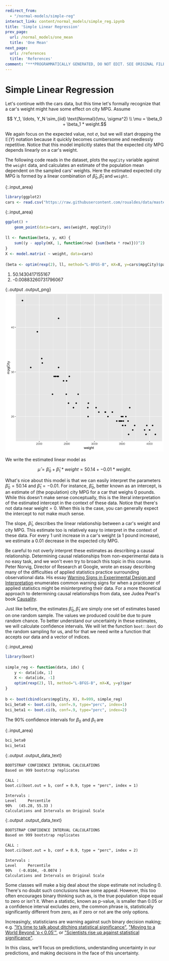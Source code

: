 ```yaml
---
redirect_from:
  - "/normal-models/simple-reg"
interact_link: content/normal_models/simple_reg.ipynb
title: 'Simple Linear Regression'
prev_page:
  url: /normal_models/one_mean
  title: 'One Mean'
next_page:
  url: /references
  title: 'References'
comment: "***PROGRAMMATICALLY GENERATED, DO NOT EDIT. SEE ORIGINAL FILES IN /content***"
---
```


# Simple Linear Regression

Let's continue with the cars data, but this time let's formally recognize that a car's weight might have some effect on city MPG.  Assume

$$ Y_1, \ldots, Y_N \sim_{iid} \text{Normal}(\mu, \sigma^2) \\
\mu = \beta_0 + \beta_1 * weight.$$

We again focus on the expected value, not $\sigma$, but we will start dropping the $\mathbb{E}(Y)$ notation because it quickly becomes cumbersome and needlessly repetitive.  Notice that this model implicitly states that the expected city MPG depends linearly on a car's weight.

The following code reads in the dataset, plots the $\texttt{mpgCity}$ variable against the $\texttt{weight}$ data, and calculates an estimate of the population mean dependent on the sampled cars' weights.  Here the estimated expected city MPG is formed by a linear combination of $\hat{\beta}_0, \hat{\beta}_1$ and $\texttt{weight}$.



{:.input_area}
```R
library(ggplot2)
cars <- read.csv("https://raw.githubusercontent.com/roualdes/data/master/cars.csv")
```




{:.input_area}
```R
ggplot() +
    geom_point(data=cars, aes(weight, mpgCity))

ll <- function(beta, y, mX) {
    sum((y - apply(mX, 1, function(row) {sum(beta * row)}))^2)
}
X <- model.matrix( ~ weight, data=cars)

(beta <- optim(rexp(2), ll, method="L-BFGS-B", mX=X, y=cars$mpgCity)$par)
```





<div markdown="0" class="output output_html">
<ol class=list-inline>
	<li>50.1430417155167</li>
	<li>-0.00883260731796067</li>
</ol>

</div>



{:.output .output_png}
![png](../images/normal_models/simple_reg_2_2.png)



We write the estimated linear model as 

$$\hat{\mu} = \hat{\beta}_0 + \hat{\beta}_1*weight = 50.14 + -0.01*weight.$$

What's nice about this model is that we can easily interpret the parameters $\hat{\beta}_0 = 50.14$ and $\hat{\beta}_1 = -0.01$.  For instance, $\hat{\beta}_0$, better known as an intercept, is an estimate of (the population) city MPG for a car that weighs $0$ pounds.  While this doesn't make sense conceptually, this is the literal interpretation of the estimated intercept in the context of these data.  Notice that there's not data near $\text{weight} = 0$.  When this is the case, you can generally expect the intercept to not make much sense.

The slope, $\hat{\beta}_1$, describes the linear relationship between a car's weight and city MPG.  This estimate too is relatively easy to interpret in the context of these data.  For every 1 unit increase in a car's weight (a 1 pound increase), we estimate a $0.01$ decrease in the expected city MPG.  

Be careful to not overly interpret these estimates as describing a causal relationship.  Determining causal relationships from non-experimental data is no easy task, and we won't even try to broach this topic in this course.  Peter Norvig, Director of Research at Google, wrote an essay describing many of the difficulties of applied statistics practice surrounding observational data.  His essay [Warning Signs in Experimental Design and Interpretation](http://norvig.com/experiment-design.html) enumerates common warning signs for when a practioner of applied statistics might be misinterpreting their data.  For a more theoretical approach to determining causal relationships from data, see Judea Pearl's book [Causality](http://bayes.cs.ucla.edu/BOOK-2K/).

Just like before, the estimates $\hat{\beta}_0, \hat{\beta}_1$ are simply one set of estimates based on one random sample.  The values we produced could be due to pure random chance.  To better understand our uncertainty in these estimates, we will calculate confidence intervals.  We will let the function $\texttt{boot::boot}$ do the random sampling for us, and for that we need write a function that accepts our data and a vector of indices.



{:.input_area}
```R
library(boot)

simple_reg <- function(data, idx) {
    y <- data[idx, 1]
    X <- data[idx, -1]
    optim(rexp(2), ll, method="L-BFGS-B", mX=X, y=y)$par
}

b <- boot(cbind(cars$mpgCity, X), R=999, simple_reg)
bci_beta0 <- boot.ci(b, conf=.9, type="perc", index=1)
bci_beta1 <- boot.ci(b, conf=.9, type="perc", index=2)
```


The $90\%$ confidence intervals for $\beta_0$ and $\beta_1$ are



{:.input_area}
```R
bci_beta0
bci_beta1
```



{:.output .output_data_text}
```
BOOTSTRAP CONFIDENCE INTERVAL CALCULATIONS
Based on 999 bootstrap replicates

CALL : 
boot.ci(boot.out = b, conf = 0.9, type = "perc", index = 1)

Intervals : 
Level     Percentile     
90%   (45.28, 55.33 )  
Calculations and Intervals on Original Scale
```



{:.output .output_data_text}
```
BOOTSTRAP CONFIDENCE INTERVAL CALCULATIONS
Based on 999 bootstrap replicates

CALL : 
boot.ci(boot.out = b, conf = 0.9, type = "perc", index = 2)

Intervals : 
Level     Percentile     
90%   (-0.0104, -0.0074 )  
Calculations and Intervals on Original Scale
```


Some classes will make a big deal about the slope estimate not including $0$.  There's no doubt such conclusions have some appeal.  However, this too often encourages binary thinking such as, is the true population slope equal to zero or isn't it.  When a statistic, known as p-value, is smaller than $0.05$ or a confidence interval excludes zero, the common phrase is, statistically significantly different from zero, as if zero or not are the only options.

Increasingly, statisticians are warning against such binary decision making; e.g. ["It’s time to talk about ditching statistical significance"](https://www.nature.com/articles/d41586-019-00874-8), ["Moving to a World Beyond 'p < 0.05'"](https://www.tandfonline.com/doi/full/10.1080/00031305.2019.1583913), or ["Scientists rise up against statistical significance"](https://www.nature.com/articles/d41586-019-00857-9).

In this class, we'll focus on predictions, understanding uncertainty in our predictions, and making decisions in the face of this uncertainty.
